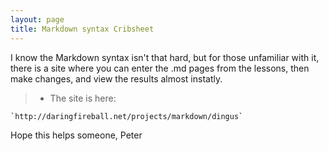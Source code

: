 ```yaml
---
layout: page
title: Markdown syntax Cribsheet
---
```


I know the Markdown syntax isn't that hard, 
but for those unfamiliar with it, there is a site 
where you can enter the .md pages from the lessons,
then make changes, and view the results almost instatly.

> *    The site is here:
~~~
`http://daringfireball.net/projects/markdown/dingus`
~~~

Hope this helps someone,
Peter
